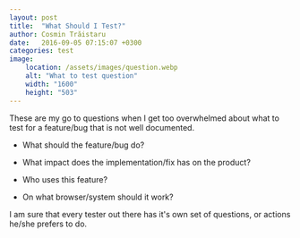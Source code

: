 ```yaml
---
layout: post
title:  "What Should I Test?"
author: Cosmin Trăistaru
date:   2016-09-05 07:15:07 +0300
categories: test
image:
    location: /assets/images/question.webp
    alt: "What to test question"
    width: "1600"
    height: "503"
---
```

These are my go to questions when I get too overwhelmed about what to
test for a feature/bug that is not well documented.

- What should the feature/bug do?

- What impact does the implementation/fix has on the product?

- Who uses this feature?

- On what browser/system should it work?

I am sure that every tester out there has it's own set of questions, 
or actions he/she prefers to do.